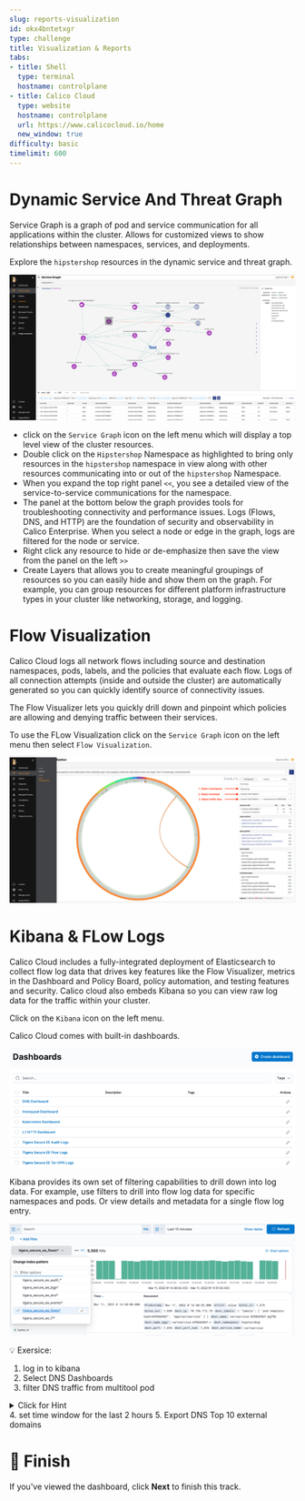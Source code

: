 ```yaml
---
slug: reports-visualization
id: okx4bntetxgr
type: challenge
title: Visualization & Reports
tabs:
- title: Shell
  type: terminal
  hostname: controlplane
- title: Calico Cloud
  type: website
  hostname: controlplane
  url: https://www.calicocloud.io/home
  new_window: true
difficulty: basic
timelimit: 600
---
```


Dynamic Service And Threat Graph
===============

Service Graph is a graph of pod and service communication for all applications within the cluster. Allows for customized views to show relationships between namespaces, services, and deployments.

Explore the `hipstershop` resources in the dynamic service and threat graph. 

![Image Description](../assets/Dynamic-service-and-threat-graph.png)

- click on the `Service Graph` icon on the left menu which will display a top level view of the cluster resources.
- Double click on the `Hipstershop` Namespace as highlighted to bring only resources in the `hipstershop` namespace in view along with other resources communicating into or out of the `hipstershop` Namespace.
- When you expand the top right panel `<<`, you see a detailed view of the service-to-service communications for the namespace.
- The panel at the bottom below the graph provides tools for troubleshooting connectivity and performance issues. Logs (Flows, DNS, and HTTP) are the foundation of security and observability in Calico Enterprise. When you select a node or edge in the graph, logs are filtered for the node or service.
- Right click any resource to hide or de-emphasize then save the view from the panel on the left `>>`
- Create Layers that allows you to create meaningful groupings of resources so you can easily hide and show them on the graph. For example, you can group resources for different platform infrastructure types in your cluster like networking, storage, and logging.

Flow Visualization
===============

Calico Cloud logs all network flows including source and destination namespaces, pods, labels, and the policies that evaluate each flow. Logs of all connection attempts (inside and outside the cluster) are automatically generated so you can quickly identify source of connectivity issues.

The Flow Visualizer lets you quickly drill down and pinpoint which policies are allowing and denying traffic between their services.

To use the FLow Visualization click on the `Service Graph` icon on the left menu then select `Flow Visualization`.

![Image Description](../assets/Flow-Visualization.png)

Kibana & FLow Logs
===============

Calico Cloud includes a fully-integrated deployment of Elasticsearch to collect flow log data that drives key features like the Flow Visualizer, metrics in the Dashboard and Policy Board, policy automation, and testing features and security. Calico cloud also embeds Kibana so you can view raw log data for the traffic within your cluster.

Click on the `Kibana` icon on the left menu.

Calico Cloud comes with built-in dashboards.

![Image Description](../assets/kibana-dashboards.png)


Kibana provides its own set of filtering capabilities to drill down into log data. For example, use filters to drill into flow log data for specific namespaces and pods. Or view details and metadata for a single flow log entry.

![Image Description](../assets/kibana_filtering.png)

💡 Exersice:

1. log in to kibana
2. Select DNS Dashboards
3. filter DNS traffic from multitool pod 
<details><summary>Click for Hint</summary>
  <pre>add filter `client_name_aggr` is `multitoo`</pre>
</details>
4. set time window for the last 2 hours
5. Export DNS Top 10 external domains 



🏁 Finish
=========

If you've viewed the dashboard, click **Next** to finish this track.
